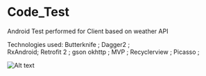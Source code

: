 # Code_Test
Android Test performed for Client based on weather API

Technologies used:
Butterknife    ; 
Dagger2 ;	
RxAndroid;
Retrofit 2	;
gson okhttp     ;
MVP	        ;
Recyclerview	;
Picasso	        ;


![Alt text](http://giphy.com/gifs/3ornjRtXE7qUgFIhTW?raw=true "Title")
 



